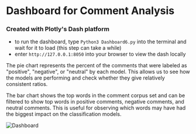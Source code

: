 # Dashboard for Comment Analysis

### Created with Plotly's Dash platform

* to run the dashboard, type `Python3 Dashboard6.py` into the terminal and wait for it to load (this step can take a while)
* enter `http://127.0.0.1:8050` into your browser to view the dash locally

The pie chart represents the percent of the comments that were labeled as "positive", "negative", or "neutral" by each model. This allows us to see how the models are performing and check whether they give relatively consistent ratios. 

The bar chart shows the top words in the comment corpus set and can be filtered to show top words in positive comments, negative comments, and neutral comments. This is useful for observing which words may have had the biggest impact on the classification models. 


![Dashboard](https://github.com/adonovan7/YoutubeAnalysis/blob/master/images/DashScreenShot.png)
